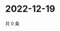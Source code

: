 # 2022-12-19

共 0 条

<!-- BEGIN WEIBO -->
<!-- 最后更新时间 Mon Dec 19 2022 15:12:47 GMT+0800 (China Standard Time) -->

<!-- END WEIBO -->
